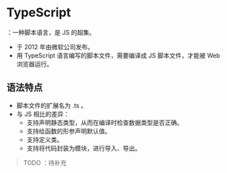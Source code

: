 # TypeScript

：一种脚本语言，是 JS 的超集。
- 于 2012 年由微软公司发布。
- 用 TypeScript 语言编写的脚本文件，需要编译成 JS 脚本文件，才能被 Web 浏览器运行。

## 语法特点

- 脚本文件的扩展名为 .ts 。
- 与 JS 相比的差异：
  - 支持声明静态类型，从而在编译时检查数据类型是否正确。
  - 支持给函数的形参声明默认值。
  - 支持定义类。
  - 支持将代码封装为模块，进行导入、导出。

> TODO ：待补充